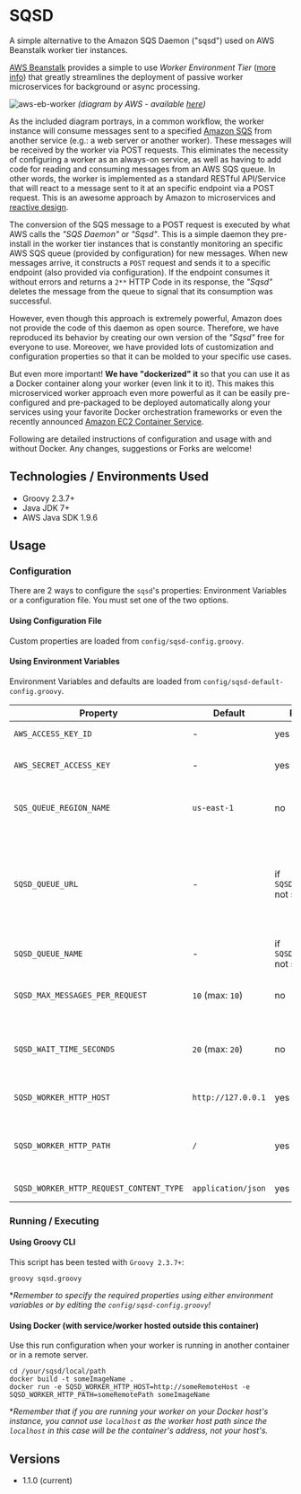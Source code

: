 # SQSD 

A simple alternative to the Amazon SQS Daemon ("sqsd") used on AWS Beanstalk worker tier instances.

[AWS Beanstalk](http://aws.amazon.com/elasticbeanstalk/) provides a simple to use *Worker Environment Tier* 
([more info](http://docs.aws.amazon.com/elasticbeanstalk/latest/dg/using-features-managing-env-tiers.html)) that greatly streamlines the deployment of passive worker microservices for background or async processing. 

![aws-eb-worker](http://docs.aws.amazon.com/elasticbeanstalk/latest/dg/images/aeb-messageflow-worker.png)
*(diagram by AWS - available [here](http://aws.amazon.com/elasticbeanstalk/))*

As the included diagram portrays, in a common workflow, the worker instance will consume messages sent to a specified [Amazon SQS](http://aws.amazon.com/documentation/sqs/) from another service (e.g.: a web server or another worker). These messages will be received by the worker via POST requests. This eliminates the necessity of configuring a worker as an always-on service, as well as having to add code for reading and consuming messages from an AWS SQS queue. In other words, the worker is implemented as a standard RESTful API/Service that will react to a message sent to it at an specific endpoint via a POST request. This is an awesome approach by Amazon to microservices and [reactive design](www.reactivemanifesto.org/).

The conversion of the SQS message to a POST request is executed by what AWS calls the *"SQS Daemon"* or *"Sqsd"*. This is a simple daemon they pre-install in the worker tier instances that is constantly monitoring an specific AWS SQS queue (provided by configuration) for new messages. When new messages arrive, it constructs a `POST` request and sends it to a specific endpoint (also provided via configuration). If the endpoint consumes it without errors and returns a `2**` HTTP Code in its response, the *"Sqsd"* deletes the message from the queue to signal that its consumption was successful.

However, even though this approach is extremely powerful, Amazon does not provide the code of this daemon as open source. Therefore, we have reproduced its behavior by creating our own version of the *"Sqsd"* free for everyone to use. Moreover, we have provided lots of customization and configuration properties so that it can be molded to your specific use cases.

But even more important! **We have "dockerized" it** so that you can use it as a Docker container along your worker (even link it to it). This makes this microserviced worker approach even more powerful as it can be easily pre-configured and pre-packaged to be deployed automatically along your services using your favorite Docker orchestration frameworks or even the recently announced [Amazon EC2 Container Service](http://aws.amazon.com/ecs/).

Following are detailed instructions of configuration and usage with and without Docker. Any changes, suggestions or Forks are welcome!

## Technologies / Environments Used 
- Groovy 2.3.7+ 
- Java JDK 7+ 
- AWS Java SDK 1.9.6

## Usage 

### Configuration 
There are 2 ways to configure the `sqsd`'s properties: Environment Variables or a configuration file. You must set one of the two options.

#### Using Configuration File 
Custom properties are loaded from `config/sqsd-config.groovy`.

#### Using Environment Variables 
Environment Variables and defaults are loaded from `config/sqsd-default-config.groovy`.

| **Property**                            | **Default**        | **Required**                       | **Description**                                                                               |
|-----------------------------------------|--------------------|------------------------------------|-----------------------------------------------------------------------------------------------|
| `AWS_ACCESS_KEY_ID`                     | -                  | yes                                | Your AWS Access Key.                                                                          |
| `AWS_SECRET_ACCESS_KEY`                 | -                  | yes                                | Your AWS secret access secret.                                                                |
| `SQS_QUEUE_REGION_NAME`                 | `us-east-1`        | no                                 | The region name of the AWS SQS queue                                                          |
| `SQSD_QUEUE_URL`                        | -                  | if `SQSD_QUEUE_NAME` not specified | Your queue URL. You can instead use the queue name but this takes precedence over queue name. |
| `SQSD_QUEUE_NAME`                       | -                  | if `SQSD_QUEUE_URL` not specified  | Your queue name.                                                                              |
| `SQSD_MAX_MESSAGES_PER_REQUEST`         | `10` (max: `10`)   | no                                 | Max number of messages to retrieve per request.                                               |
| `SQSD_WAIT_TIME_SECONDS`                | `20` (max: `20`)   | no                                 | Long polling wait time when querying the queue.                                               |
| `SQSD_WORKER_HTTP_HOST`                 | `http://127.0.0.1` | yes                                | Host address to your service.                                                                 |
| `SQSD_WORKER_HTTP_PATH`                 | `/`                | yes                                | Your service endpoint/path where to POST the messages.                                        |
| `SQSD_WORKER_HTTP_REQUEST_CONTENT_TYPE` | `application/json` | yes                                | Message MIME Type.                                                                            |

### Running / Executing  

#### Using Groovy CLI 
This script has been tested with `Groovy 2.3.7+`:

    groovy sqsd.groovy

**Remember to specify the required properties using either environment variables or by editing the `config/sqsd-config.groovy`!*

#### Using Docker (with service/worker hosted outside this container)
Use this run configuration when your worker is running in another container or in a remote server. 
 
	cd /your/sqsd/local/path
	docker build -t someImageName .
	docker run -e SQSD_WORKER_HTTP_HOST=http://someRemoteHost -e SQSD_WORKER_HTTP_PATH=someRemotePath someImageName

**Remember that if you are running your worker on your Docker host's instance, you cannot use `localhost` as the worker host path since the `localhost` in this case will be the container's address, not your host's.*

## Versions
 - 1.1.0 (current)